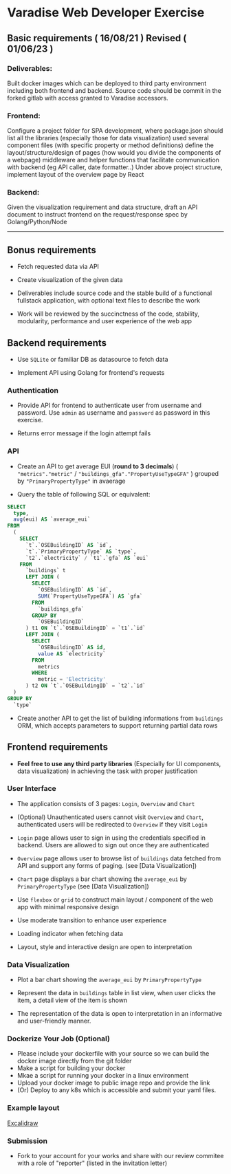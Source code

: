 # Varadise Web Developer Exercise

## Basic requirements ( 16/08/21 ) Revised ( 01/06/23 )

### Deliverables:
Built docker images which can be deployed to third party environment including both frontend and backend. Source code should be commit in the forked gitlab with access granted to Varadise accessors.

### Frontend:

Configure a project folder for SPA development, where 
package.json should list all the libraries (especially those for data visualization) used
several component files (with specific property or method definitions) define the layout/structure/design of pages (how would you divide the components of a webpage)
middleware and helper functions that facilitate communication with backend (eg API caller, date formatter..)
Under above project structure, implement layout of the overview page
by React

### Backend:

Given the visualization requirement and data structure, draft an API document to instruct frontend on the request/response spec
by Golang/Python/Node

---

## Bonus requirements


- Fetch requested data via API 

- Create visualization of the given data

- Deliverables include source code and the stable build of a functional fullstack application, with optional text files to describe the work 

- Work will be reviewed by the succinctness of the code, stability, modularity, performance and user experience of the web app


## Backend requirements

- Use `SQLite` or familiar DB as datasource to fetch data 

- Implement API using Golang for frontend's requests

### Authentication 

- Provide API for frontend to authenticate user from username and password. Use `admin` as username and `password` as password in this exercise.

- Returns error message if the login attempt fails

### API 

- Create an API to get average EUI (**round to 3 decimals**) ( `"metrics"."metric"` / `"buildings_gfa"."PropertyUseTypeGFA"` ) grouped by `"PrimaryPropertyType"` in avaerage

- Query the table of following SQL or equivalent:

``` sql
SELECT 
  type, 
  avg(eui) AS `average_eui` 
FROM 
  (
    SELECT 
      `t`.`OSEBuildingID` AS `id`, 
      `t`.`PrimaryPropertyType` AS `type`, 
      `t2`.`electricity` / `t1`.`gfa` AS `eui` 
    FROM 
      `buildings` t 
      LEFT JOIN (
        SELECT 
          `OSEBuildingID` AS `id`, 
          SUM(`PropertyUseTypeGFA`) AS `gfa` 
        FROM 
          `buildings_gfa` 
        GROUP BY
          `OSEBuildingID`
      ) t1 ON `t`.`OSEBuildingID` = `t1`.`id` 
      LEFT JOIN (
        SELECT 
          `OSEBuildingID` AS id, 
          value AS `electricity` 
        FROM 
          metrics 
        WHERE 
          metric = 'Electricity'
      ) t2 ON `t`.`OSEBuildingID` = `t2`.`id`
  ) 
GROUP BY
  `type`
```

- Create another API to get the list of building informations from `buildings` ORM, which accepts parameters to support returning partial data rows

## Frontend requirements

- **Feel free to use any third party libraries** (Especially for UI components, data visualization) in achieving the task with proper justification

### User Interface

- The application consists of 3 pages: `Login`, `Overview` and `Chart`

- (Optional) Unauthenticated users cannot visit `Overview` and `Chart`, authenticated users will be redirected to `Overview` if they visit `Login`

- `Login` page allows user to sign in using the credentials specified in backend. Users are allowed to sign out once they are authenticated

- `Overview` page allows user to browse list of `buildings` data fetched from API and support any forms of paging. (see [Data Visualization])

- `Chart` page displays a bar chart showing the `average_eui` by `PrimaryPropertyType` (see [Data Visualization])

-  Use `flexbox` or `grid` to construct main layout / component of the web app with minimal responsive design

-  Use moderate transition to enhance user experience

-  Loading indicator when fetching data 

-  Layout, style and interactive design are open to interpretation


###  Data Visualization

- Plot a bar chart showing the `average_eui` by `PrimaryPropertyType`

- Represent the data in `buildings` table in list view, when user clicks the item, a detail view of the item is shown

- The representation of the data is open to interpretation in an informative and user-friendly manner.


###  Dockerize Your Job (Optional)
- Please include your dockerfile with your source so we can build the docker image directly from the git folder
- Make a script for building your docker
- Mkae a script for running your docker in a linux environment
- Upload your docker image to public image repo and provide the link
- (Or) Deploy to any k8s which is accessible and submit your yaml files. 

### Example layout

[Excalidraw](https://excalidraw.com/#json=4852274673221632,a1urShHV547sm_foOMNpKg)

### Submission
- Fork to your account for your works and share with our review commitee with a role of "reporter" (listed in the invitation letter)

